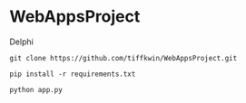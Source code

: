 # WebAppsProject
Delphi

```
git clone https://github.com/tiffkwin/WebAppsProject.git
```

```
pip install -r requirements.txt
```

```
python app.py
```
